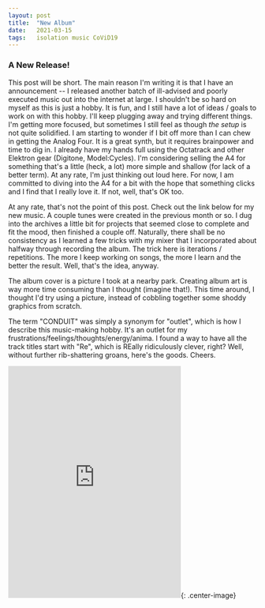 ```yaml
---
layout: post
title:  "New Album"
date:   2021-03-15
tags:   isolation music CoViD19
---
```


### A New Release!

This post will be short. The main reason I'm writing it is that I have an announcement -- I released another batch of ill-advised and poorly executed music out into the internet at large. I shouldn't be so hard on myself as this is just a hobby. It is fun, and I still have a lot of ideas / goals to work on with this hobby. I'll keep plugging away and trying different things. I'm getting more focused, but sometimes I still feel as though _the setup_ is not quite solidified. I am starting to wonder if I bit off more than I can chew in getting the Analog Four. It is a great synth, but it requires brainpower and time to dig in. I already have my hands full using the Octatrack and other Elektron gear (Digitone, Model:Cycles). I'm considering selling the A4 for something that's a little (heck, a lot) more simple and shallow (for lack of a better term). At any rate, I'm just thinking out loud here. For now, I am committed to diving into the A4 for a bit with the hope that something clicks and I find that I really love it. If not, well, that's OK too.

At any rate, that's not the point of this post. Check out the link below for my new music. A couple tunes were created in the previous month or so. I dug into the archives a little bit for projects that seemed close to complete and fit the mood, then finished a couple off. Naturally, there shall be no consistency as I learned a few tricks with my mixer that I incorporated about halfway through recording the album. The trick here is iterations / repetitions. The more I keep working on songs, the more I learn and the better the result. Well, that's the idea, anyway.

The album cover is a picture I took at a nearby park. Creating album art is way more time consuming than I thought (imagine that!). This time around, I thought I'd try using a picture, instead of cobbling together some shoddy graphics from scratch.

The term "CONDUIT" was simply a synonym for "outlet", which is how I describe this music-making hobby. It's an outlet for my frustrations/feelings/thoughts/energy/anima. I found a way to have all the track titles start with "Re", which is REally ridiculously clever, right? Well, without further rib-shattering groans, here's the goods. Cheers. 

<iframe style="border: 0; width: 350px; height: 470px;" src="https://bandcamp.com/EmbeddedPlayer/album=2832537384/size=large/bgcol=ffffff/linkcol=0687f5/tracklist=false/transparent=true/" seamless><a href="https://cneis.bandcamp.com/album/conduit">CONDUIT by CNEIS</a></iframe>{: .center-image}
